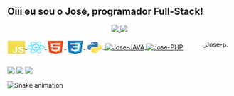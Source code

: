 ## Oiii eu sou o José, programador Full-Stack!
<div align="center">
  <a href="https://github.com/josehlp1">
  <img height="180em" src="https://github-readme-stats.vercel.app/api?username=josehlp1&show_icons=true&theme=cobalt&include_all_commits=true&count_private=true"/>
  <img height="180em" src="https://github-readme-stats.vercel.app/api/top-langs/?username=josehlp1&layout=compact&langs_count=7&theme=cobalt"/>
</div>
  <div style="display: inline_block"><br>
  <img align="center" alt="Rafa-Js" height="30" width="40" src="https://raw.githubusercontent.com/devicons/devicon/master/icons/javascript/javascript-plain.svg">
  <img align="center" alt="Jose-React" height="30" width="40" src="https://raw.githubusercontent.com/devicons/devicon/master/icons/react/react-original.svg">
  <img align="center" alt="Jose-HTML" height="30" width="40" src="https://raw.githubusercontent.com/devicons/devicon/master/icons/html5/html5-original.svg">
  <img align="center" alt="Jose-CSS" height="30" width="40" src="https://raw.githubusercontent.com/devicons/devicon/master/icons/css3/css3-original.svg">
  <img align="center" alt="Jose-Python" height="30" width="40" src="https://raw.githubusercontent.com/devicons/devicon/master/icons/python/python-original.svg">
  <img align="center" alt="Jose-JAVA" height="30" width="40" src="https://icongr.am/devicon/java-original.svg">
  <img align="center" alt="Jose-PHP" height="30" width="40" src="https://icongr.am/devicon/php-original.svg">
  <img align="right" alt="Jose-pic" height="150" style="border-radius:50px;" src="https://cdn.discordapp.com/attachments/938037803315507234/938037927680811039/pikachu.png">
</div>
  
  ## 
<div> 
  <a href="https://instagram.com/josepellet" target="_blank"><img src="https://img.shields.io/badge/-Instagram-%23E4405F?style=for-the-badge&logo=instagram&logoColor=white" target="_blank"></a>
  <a href = "mailto:jose.l.pellet@gmail.com"><img src="https://img.shields.io/badge/-Gmail-%23333?style=for-the-badge&logo=gmail&logoColor=white" target="_blank"></a>
  <a href="https://www.linkedin.com/in/jos%C3%A9-henrique-lenz-pellet-904b02191" target="_blank"><img src="https://img.shields.io/badge/-LinkedIn-%230077B5?style=for-the-badge&logo=linkedin&logoColor=white" target="_blank"></a> 
 
  ![Snake animation](https://github.com/josehlp1/josehlp1/blob/output/github-contribution-grid-snake.svg)
 
</div>

